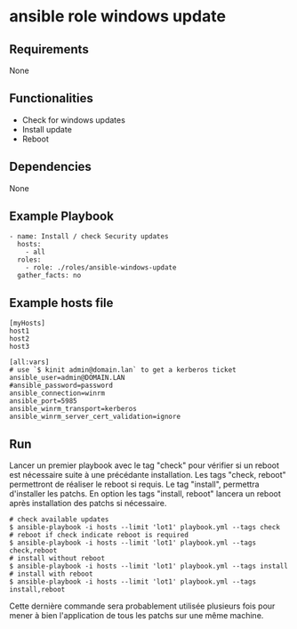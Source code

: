# ansible role windows update


## Requirements

None

## Functionalities

- Check for windows updates
- Install update
- Reboot

## Dependencies

None

## Example Playbook

```
- name: Install / check Security updates
  hosts:
    - all
  roles:
    - role: ./roles/ansible-windows-update
  gather_facts: no
```

## Example hosts file

```
[myHosts]
host1
host2
host3

[all:vars]
# use `$ kinit admin@domain.lan` to get a kerberos ticket
ansible_user=admin@DOMAIN.LAN
#ansible_password=password
ansible_connection=winrm
ansible_port=5985
ansible_winrm_transport=kerberos
ansible_winrm_server_cert_validation=ignore
```

## Run

Lancer un premier playbook avec le tag "check" pour vérifier si un reboot est nécessaire suite à une précédante installation.
Les tags "check, reboot" permettront de réaliser le reboot si requis.
Le tag "install", permettra d'installer les patchs.
En option les tags "install, reboot" lancera un reboot après installation des patchs si nécessaire.

```
# check available updates
$ ansible-playbook -i hosts --limit 'lot1' playbook.yml --tags check
# reboot if check indicate reboot is required
$ ansible-playbook -i hosts --limit 'lot1' playbook.yml --tags check,reboot
# install without reboot
$ ansible-playbook -i hosts --limit 'lot1' playbook.yml --tags install
# install with reboot
$ ansible-playbook -i hosts --limit 'lot1' playbook.yml --tags install,reboot
```

Cette dernière commande sera probablement utilisée plusieurs fois pour mener à bien l'application de tous les patchs sur une même machine.
